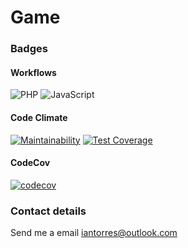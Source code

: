 # Game

### Badges

#### Workflows

![PHP](https://github.com/spiritsaint/game/workflows/PHP/badge.svg)
![JavaScript](https://github.com/spiritsaint/game/workflows/JavaScript/badge.svg)

#### Code Climate

[![Maintainability](https://api.codeclimate.com/v1/badges/b5ae30ba00a2e18e087d/maintainability)](https://codeclimate.com/github/SpiritSaint/Game/maintainability)
[![Test Coverage](https://api.codeclimate.com/v1/badges/b5ae30ba00a2e18e087d/test_coverage)](https://codeclimate.com/github/SpiritSaint/Game/test_coverage)

#### CodeCov

[![codecov](https://codecov.io/gh/SpiritSaint/Game/branch/master/graph/badge.svg?token=YS3EIWI5TT)](https://codecov.io/gh/SpiritSaint/Game)

### Contact details

Send me a email iantorres@outlook.com
